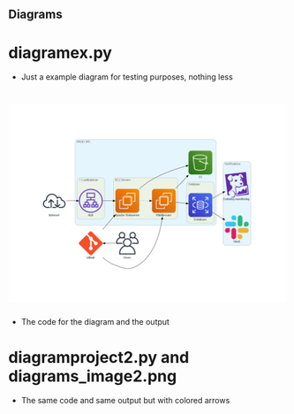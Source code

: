 ## Diagrams
# diagramex.py
* Just a example diagram for testing purposes, nothing less
# ![diagramproject.py](diagrams_image.png)
* The code for the diagram and the output
# diagramproject2.py and diagrams_image2.png
* The same code and same output but with colored arrows
